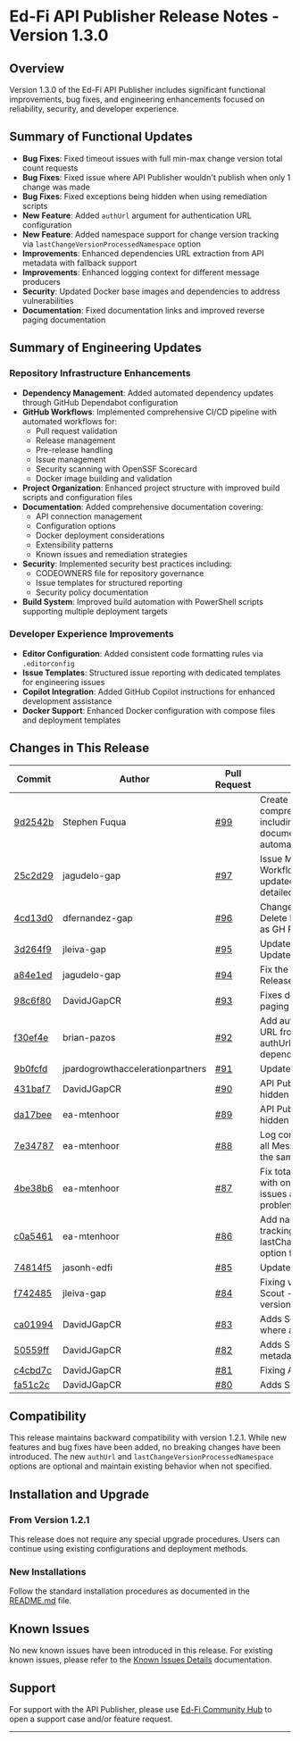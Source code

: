 # Ed-Fi API Publisher Release Notes - Version 1.3.0

## Overview

Version 1.3.0 of the Ed-Fi API Publisher includes significant functional improvements, bug fixes, and engineering enhancements focused on reliability, security, and developer experience.

## Summary of Functional Updates

- **Bug Fixes**: Fixed timeout issues with full min-max change version total count requests
- **Bug Fixes**: Fixed issue where API Publisher wouldn't publish when only 1 change was made 
- **Bug Fixes**: Fixed exceptions being hidden when using remediation scripts
- **New Feature**: Added `authUrl` argument for authentication URL configuration
- **New Feature**: Added namespace support for change version tracking via `lastChangeVersionProcessedNamespace` option
- **Improvements**: Enhanced dependencies URL extraction from API metadata with fallback support
- **Improvements**: Enhanced logging context for different message producers
- **Security**: Updated Docker base images and dependencies to address vulnerabilities
- **Documentation**: Fixed documentation links and improved reverse paging documentation

## Summary of Engineering Updates

### Repository Infrastructure Enhancements

- **Dependency Management**: Added automated dependency updates through GitHub Dependabot configuration
- **GitHub Workflows**: Implemented comprehensive CI/CD pipeline with automated workflows for:
  - Pull request validation
  - Release management
  - Pre-release handling
  - Issue management
  - Security scanning with OpenSSF Scorecard
  - Docker image building and validation
- **Project Organization**: Enhanced project structure with improved build scripts and configuration files
- **Documentation**: Added comprehensive documentation covering:
  - API connection management
  - Configuration options
  - Docker deployment considerations
  - Extensibility patterns
  - Known issues and remediation strategies
- **Security**: Implemented security best practices including:
  - CODEOWNERS file for repository governance
  - Issue templates for structured reporting
  - Security policy documentation
- **Build System**: Improved build automation with PowerShell scripts supporting multiple deployment targets

### Developer Experience Improvements

- **Editor Configuration**: Added consistent code formatting rules via `.editorconfig`
- **Issue Templates**: Structured issue reporting with dedicated templates for engineering issues
- **Copilot Integration**: Added GitHub Copilot instructions for enhanced development assistance
- **Docker Support**: Enhanced Docker configuration with compose files and deployment templates

## Changes in This Release

| Commit | Author | Pull Request | Description |
|--------|--------|--------------|-------------|
| [9d2542b](https://github.com/Ed-Fi-Alliance-OSS/Ed-Fi-API-Publisher/commit/9d2542ba05687bde699d6720c46530c11daea371) | Stephen Fuqua | [#99](https://github.com/Ed-Fi-Alliance-OSS/Ed-Fi-API-Publisher/pull/99) | Create dependabot.yml - Added comprehensive repository infrastructure including CI/CD workflows, documentation, security policies, and automated dependency management |
| [25c2d29](https://github.com/Ed-Fi-Alliance-OSS/Ed-Fi-API-Publisher/commit/25c2d293676653a504382cd968c667ea249a9e13) | jagudelo-gap | [#97](https://github.com/Ed-Fi-Alliance-OSS/Ed-Fi-API-Publisher/pull/97) | Issue Management Template and Action Workflow - Added issue templates, updated workflow configurations, and detailed Copilot instructions |
| [4cd13d0](https://github.com/Ed-Fi-Alliance-OSS/Ed-Fi-API-Publisher/commit/4cd13d0bb8b23ca03b013f8b7dc58543df5a4cdb) | dfernandez-gap | [#96](https://github.com/Ed-Fi-Alliance-OSS/Ed-Fi-API-Publisher/pull/96) | Changes in OnRelease Workflow to Delete Previous PreRelease Tags as well as GH Releases |
| [3d264f9](https://github.com/Ed-Fi-Alliance-OSS/Ed-Fi-API-Publisher/commit/3d264f98a7cacb84e843bc4e191dc674623681af) | jleiva-gap | [#95](https://github.com/Ed-Fi-Alliance-OSS/Ed-Fi-API-Publisher/pull/95) | Update openssl version for dockerfiles - Updated to version 3.3 |
| [a84e1ed](https://github.com/Ed-Fi-Alliance-OSS/Ed-Fi-API-Publisher/commit/a84e1ed670b5cf92e23e781ea697a378db18afd4) | jagudelo-gap | [#94](https://github.com/Ed-Fi-Alliance-OSS/Ed-Fi-API-Publisher/pull/94) | Fix the Step "Create API Publisher Pre-Release" |
| [98c6f80](https://github.com/Ed-Fi-Alliance-OSS/Ed-Fi-API-Publisher/commit/98c6f80d2419ad1f1710f9e141ae2d14b96e8fdc) | DavidJGapCR | [#93](https://github.com/Ed-Fi-Alliance-OSS/Ed-Fi-API-Publisher/pull/93) | Fixes documentation link on reverse paging |
| [f30ef4e](https://github.com/Ed-Fi-Alliance-OSS/Ed-Fi-API-Publisher/commit/f30ef4e09c1945306dd7fc89bea12b9d08848881) | brian-pazos | [#92](https://github.com/Ed-Fi-Alliance-OSS/Ed-Fi-API-Publisher/pull/92) | Add authUrl argument and dependencies URL from metadata - Refactored to add authUrl argument and extract dependencies URL from metadata |
| [9b0fcfd](https://github.com/Ed-Fi-Alliance-OSS/Ed-Fi-API-Publisher/commit/9b0fcfdc537dc73636a4f2daddd1ce45da8f35bc) | jpardogrowthaccelerationpartners | [#91](https://github.com/Ed-Fi-Alliance-OSS/Ed-Fi-API-Publisher/pull/91) | Update the deprecated packages |
| [431baf7](https://github.com/Ed-Fi-Alliance-OSS/Ed-Fi-API-Publisher/commit/431baf788d04831eab272058612c3bb3e298c0ce) | DavidJGapCR | [#90](https://github.com/Ed-Fi-Alliance-OSS/Ed-Fi-API-Publisher/pull/90) | API Publisher some exceptions are hidden when using a remediation script |
| [da17bee](https://github.com/Ed-Fi-Alliance-OSS/Ed-Fi-API-Publisher/commit/da17bee5d4b2a3becb0657d487aace5b6d24956c) | ea-mtenhoor | [#89](https://github.com/Ed-Fi-Alliance-OSS/Ed-Fi-API-Publisher/pull/89) | API Publisher some exceptions are hidden when using a remediation script |
| [7e34787](https://github.com/Ed-Fi-Alliance-OSS/Ed-Fi-API-Publisher/commit/7e347877f410a5d6811539de8f365beb4b1795aa) | ea-mtenhoor | [#88](https://github.com/Ed-Fi-Alliance-OSS/Ed-Fi-API-Publisher/pull/88) | Log correct context - Fixed issue where all MessageProducers were logging in the same context |
| [4be38b6](https://github.com/Ed-Fi-Alliance-OSS/Ed-Fi-API-Publisher/commit/4be38b6c5bd4a180be26adc1d42db53d2d794f8c) | ea-mtenhoor | [#87](https://github.com/Ed-Fi-Alliance-OSS/Ed-Fi-API-Publisher/pull/87) | Fix total count timeout and publishing with only 1 change - Fixed timeout issues and single change publishing problems |
| [c0a5461](https://github.com/Ed-Fi-Alliance-OSS/Ed-Fi-API-Publisher/commit/c0a54612278a2cf9d1090acf5f0c5fa452f4bab2) | ea-mtenhoor | [#86](https://github.com/Ed-Fi-Alliance-OSS/Ed-Fi-API-Publisher/pull/86) | Add namespace to change version tracking - Added lastChangeVersionProcessedNamespace option for additional uniqueness |
| [74814f5](https://github.com/Ed-Fi-Alliance-OSS/Ed-Fi-API-Publisher/commit/74814f50f809bf982fe30dc40d03344ccbea9e17) | jasonh-edfi | [#85](https://github.com/Ed-Fi-Alliance-OSS/Ed-Fi-API-Publisher/pull/85) | Update Reverse-Paging.md |
| [f742485](https://github.com/Ed-Fi-Alliance-OSS/Ed-Fi-API-Publisher/commit/f742485520098d471933756917d92f94dd2c6977) | jleiva-gap | [#84](https://github.com/Ed-Fi-Alliance-OSS/Ed-Fi-API-Publisher/pull/84) | Fixing vulnerabilities found with Docker Scout - Updated packages and Alpine version |
| [ca01994](https://github.com/Ed-Fi-Alliance-OSS/Ed-Fi-API-Publisher/commit/ca01994a0a7d0cfdbb062346c163b46a0a9c5186) | DavidJGapCR | [#83](https://github.com/Ed-Fi-Alliance-OSS/Ed-Fi-API-Publisher/pull/83) | Adds Sonar Analyzer - Log as json where appropriate |
| [50559ff](https://github.com/Ed-Fi-Alliance-OSS/Ed-Fi-API-Publisher/commit/50559ff4567fddd975a14d7d2236e7a33d04da3a) | DavidJGapCR | [#82](https://github.com/Ed-Fi-Alliance-OSS/Ed-Fi-API-Publisher/pull/82) | Adds Sonar Analyzer - log web api metadata as a json format |
| [c4cbd7c](https://github.com/Ed-Fi-Alliance-OSS/Ed-Fi-API-Publisher/commit/c4cbd7cb7a7324e13b1241f25c581c4c29290695) | DavidJGapCR | [#81](https://github.com/Ed-Fi-Alliance-OSS/Ed-Fi-API-Publisher/pull/81) | Fixing Actions |
| [fa51c2c](https://github.com/Ed-Fi-Alliance-OSS/Ed-Fi-API-Publisher/commit/fa51c2c521a418f724a61aaef1a6bd4fca2ef835) | DavidJGapCR | [#80](https://github.com/Ed-Fi-Alliance-OSS/Ed-Fi-API-Publisher/pull/80) | Adds Sonar Analyzer |

## Compatibility

This release maintains backward compatibility with version 1.2.1. While new features and bug fixes have been added, no breaking changes have been introduced. The new `authUrl` and `lastChangeVersionProcessedNamespace` options are optional and maintain existing behavior when not specified.

## Installation and Upgrade

### From Version 1.2.1

This release does not require any special upgrade procedures. Users can continue using existing configurations and deployment methods.

### New Installations

Follow the standard installation procedures as documented in the [README.md](../README.md) file.

## Known Issues

No new known issues have been introduced in this release. For existing known issues, please refer to the [Known Issues Details](Known-Issues-Details.md) documentation.

## Support

For support with the API Publisher, please use [Ed-Fi Community Hub](https://community.ed-fi.org/) to open a support case and/or feature request.

---
